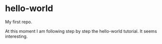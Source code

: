 # hello-world
My first repo.


At this moment I am following step by step the hello-world tutorial. It seems interesting.
